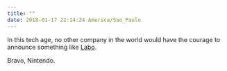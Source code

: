 ```yaml
---
title: ""
date: 2018-01-17 22:14:24 America/Sao_Paulo
---
```


In this tech age, no other company in the world would have the courage to announce something like [Labo](https://www.youtube.com/watch?v=P3Bd3HUMkyU).

Bravo, Nintendo.
